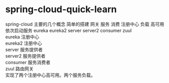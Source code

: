 # spring-cloud-quick-learn
spring-cloud 主要的几个概念 简单的搭建 网关 服务 消费 注册中心 负载 高可用  
依次启动服务 eureka eureka2 server server2 consumer zuul  
eureka 注册中心  
eureka2 注册中心  
server 服务提供者  
server2 服务提供者  
consumer 服务消费者  
zuul 路由网关  
实现了两个注册中心高可用。两个服务负载。  
